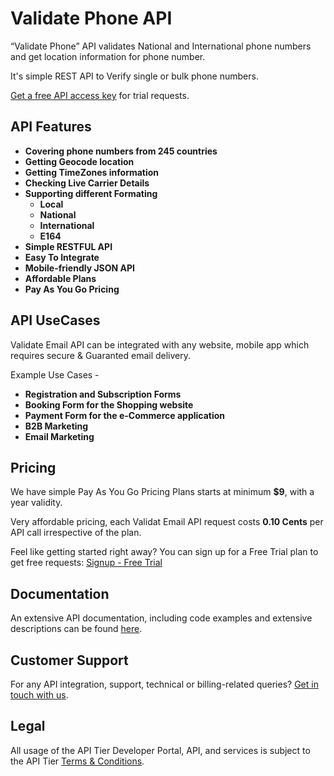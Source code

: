 # Validate Phone API

“Validate Phone” API validates National and International phone numbers and get location information for phone number.

It's simple REST API to Verify single or bulk phone numbers. 



[Get a free API access key](https://www.apitier.com/signup) for trial requests.

## API Features
* **Covering phone numbers from 245 countries**
* **Getting Geocode location**
* **Getting TimeZones information**
* **Checking Live Carrier Details**
* **Supporting different Formating** 
  * **Local** 
  * **National** 
  * **International**  
  * **E164**
* **Simple RESTFUL API**
* **Easy To Integrate**
* **Mobile-friendly JSON API**
* **Affordable Plans**
* **Pay As You Go Pricing**

## API UseCases
Validate Email API can be integrated with any website, mobile app which requires secure & Guaranted email delivery.

Example Use Cases -
* **Registration and Subscription Forms**
* **Booking Form for the Shopping website**
* **Payment Form for the e-Commerce application**
* **B2B Marketing**
* **Email Marketing**

## Pricing
We have simple Pay As You Go Pricing Plans starts at minimum **$9**, with a year validity.

Very affordable pricing, each Validat Email API request costs **0.10 Cents** per API call irrespective of the plan.

Feel like getting started right away? You can sign up for a Free Trial plan to get free requests: [Signup - Free Trial](https://www.apitier.com/signup)

## Documentation
An extensive API documentation, including code examples and extensive descriptions can be found [here](https://docs.apitier.com/docs/validate-phone/introduction).

## Customer Support
For any API integration, support, technical or billing-related queries? [Get in touch with us](mailto:hello@apitier.com).

## Legal
All usage of the API Tier Developer Portal, API, and services is subject to the API Tier [Terms & Conditions](https://www.apitier.com/legal/terms-of-service).
